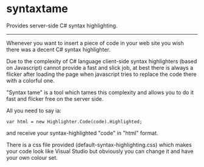 syntaxtame
==========

Provides server-side C# syntax highlighting.

-------------------------
Whenever you want to insert a piece of code in your web site you wish there was a decent C# syntax highlighter.

Due to the complexity of C# language client-side syntax highlighters (based on Javascript) cannot provide a fast
and slick job, at best there is always a flicker after loading the page when javascript tries to replace the code
there with a colorful one. 

"Syntax tame" is a tool which tames this complexity and allows you to do it fast and flicker free on the server side. 

All you need to say ia:

    var html = new Highlighter.Code(code).Highlighted;
    
and receive your syntax-highlighted "code" in "html" format.

There is a css file provided (default-syntax-highlighting.css) which makes your code look like Visual Studio but 
obviously you can change it and have your own colour set.